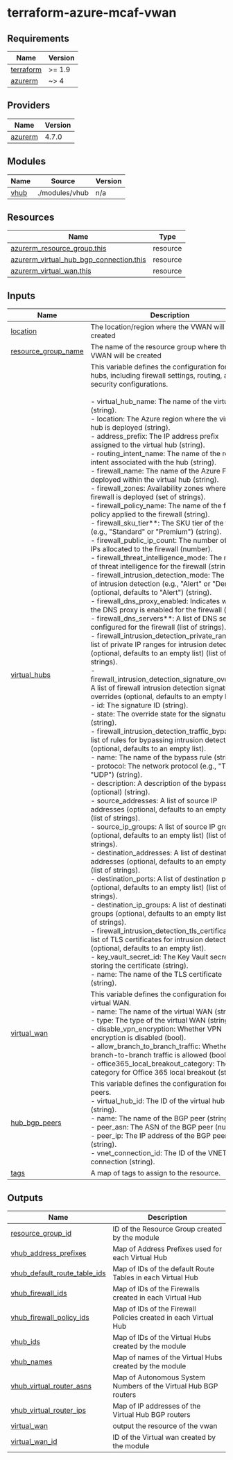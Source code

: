 # terraform-azure-mcaf-vwan

<!-- BEGIN_TF_DOCS -->
## Requirements

| Name | Version |
|------|---------|
| <a name="requirement_terraform"></a> [terraform](#requirement\_terraform) | >= 1.9 |
| <a name="requirement_azurerm"></a> [azurerm](#requirement\_azurerm) | ~> 4 |

## Providers

| Name | Version |
|------|---------|
| <a name="provider_azurerm"></a> [azurerm](#provider\_azurerm) | 4.7.0 |

## Modules

| Name | Source | Version |
|------|--------|---------|
| <a name="module_vhub"></a> [vhub](#module\_vhub) | ./modules/vhub | n/a |

## Resources

| Name | Type |
|------|------|
| [azurerm_resource_group.this](https://registry.terraform.io/providers/hashicorp/azurerm/latest/docs/resources/resource_group) | resource |
| [azurerm_virtual_hub_bgp_connection.this](https://registry.terraform.io/providers/hashicorp/azurerm/latest/docs/resources/virtual_hub_bgp_connection) | resource |
| [azurerm_virtual_wan.this](https://registry.terraform.io/providers/hashicorp/azurerm/latest/docs/resources/virtual_wan) | resource |

## Inputs

| Name | Description | Type | Default | Required |
|------|-------------|------|---------|:--------:|
| <a name="input_location"></a> [location](#input\_location) | The location/region where the VWAN will be created | `string` | n/a | yes |
| <a name="input_resource_group_name"></a> [resource\_group\_name](#input\_resource\_group\_name) | The name of the resource group where the VWAN will be created | `string` | n/a | yes |
| <a name="input_virtual_hubs"></a> [virtual\_hubs](#input\_virtual\_hubs) | This variable defines the configuration for virtual hubs, including firewall settings, routing, and security configurations.<br/><br/>- virtual\_hub\_name: The name of the virtual hub (string).<br/>- location: The Azure region where the virtual hub is deployed (string).<br/>- address\_prefix: The IP address prefix assigned to the virtual hub (string).<br/>- routing\_intent\_name: The name of the routing intent associated with the hub (string).<br/>- firewall\_name: The name of the Azure Firewall deployed within the virtual hub (string).<br/>- firewall\_zones: Availability zones where the firewall is deployed (set of strings).<br/>- firewall\_policy\_name: The name of the firewall policy applied to the firewall (string).<br/>- firewall\_sku\_tier**: The SKU tier of the firewall (e.g., "Standard" or "Premium") (string).<br/>- firewall\_public\_ip\_count: The number of public IPs allocated to the firewall (number).<br/>- firewall\_threat\_intelligence\_mode: The mode of threat intelligence for the firewall (string).<br/>- firewall\_intrusion\_detection\_mode: The mode of intrusion detection (e.g., "Alert" or "Deny") (optional, defaults to "Alert") (string).<br/>- firewall\_dns\_proxy\_enabled: Indicates whether the DNS proxy is enabled for the firewall (bool).<br/>- firewall\_dns\_servers**: A list of DNS servers configured for the firewall (list of strings).<br/>- firewall\_intrusion\_detection\_private\_ranges: A list of private IP ranges for intrusion detection (optional, defaults to an empty list) (list of strings).<br/>- firewall\_intrusion\_detection\_signature\_overrides: A list of firewall intrusion detection signature overrides (optional, defaults to an empty list).<br/>  - id: The signature ID (string).<br/>  - state: The override state for the signature (string).<br/>- firewall\_intrusion\_detection\_traffic\_bypass: A list of rules for bypassing intrusion detection (optional, defaults to an empty list).<br/>  - name: The name of the bypass rule (string).<br/>  - protocol: The network protocol (e.g., "TCP", "UDP") (string).<br/>  - description: A description of the bypass rule (optional) (string).<br/>  - source\_addresses: A list of source IP addresses (optional, defaults to an empty list) (list of strings).<br/>  - source\_ip\_groups: A list of source IP groups (optional, defaults to an empty list) (list of strings).<br/>  - destination\_addresses: A list of destination IP addresses (optional, defaults to an empty list) (list of strings).<br/>  - destination\_ports: A list of destination ports (optional, defaults to an empty list) (list of strings).<br/>  - destination\_ip\_groups: A list of destination IP groups (optional, defaults to an empty list) (list of strings).<br/>- firewall\_intrusion\_detection\_tls\_certificate: A list of TLS certificates for intrusion detection (optional, defaults to an empty list).<br/>  - key\_vault\_secret\_id: The Key Vault secret ID storing the certificate (string).<br/>  - name: The name of the TLS certificate (string). | <pre>map(object({<br/>    virtual_hub_name                            = string<br/>    address_prefix                              = string<br/>    location                                    = string<br/>    routing_intent_name                         = string<br/>    firewall_name                               = string<br/>    firewall_zones                              = optional(set(string), ["1", "2", "3"])<br/>    firewall_policy_name                        = string<br/>    firewall_sku_tier                           = string<br/>    firewall_public_ip_count                    = number<br/>    firewall_threat_intelligence_mode           = string<br/>    firewall_intrusion_detection_mode           = optional(string, "Alert")<br/>    firewall_dns_proxy_enabled                  = optional(bool, true)<br/>    firewall_dns_servers                        = list(string)<br/>    firewall_intrusion_detection_private_ranges = optional(list(string), [])<br/>    firewall_intrusion_detection_signature_overrides = optional(list(object({<br/>      id    = string<br/>      state = string<br/>    })), [])<br/>    firewall_intrusion_detection_traffic_bypass = optional(list(object({<br/>      name                  = string<br/>      protocol              = string<br/>      description           = optional(string)<br/>      source_addresses      = optional(list(string), [])<br/>      source_ip_groups      = optional(list(string), [])<br/>      destination_addresses = optional(list(string), [])<br/>      destination_ports     = optional(list(string), [])<br/>      destination_ip_groups = optional(list(string), [])<br/>    })), [])<br/>    firewall_intrusion_detection_tls_certificate = optional(object({<br/>      key_vault_secret_id = string<br/>      name                = string<br/>    }), null)<br/>  }))</pre> | n/a | yes |
| <a name="input_virtual_wan"></a> [virtual\_wan](#input\_virtual\_wan) | This variable defines the configuration for the virtual WAN.<br/>- name: The name of the virtual WAN (string).<br/>- type: The type of the virtual WAN (string).<br/>- disable\_vpn\_encryption: Whether VPN encryption is disabled (bool).<br/>- allow\_branch\_to\_branch\_traffic: Whether branch-to-branch traffic is allowed (bool).<br/>- office365\_local\_breakout\_category: The category for Office 365 local breakout (string). | <pre>object({<br/>    name                              = string<br/>    type                              = optional(string, "Standard")<br/>    disable_vpn_encryption            = optional(bool, false)<br/>    allow_branch_to_branch_traffic    = optional(bool, true)<br/>    office365_local_breakout_category = optional(string, "None")<br/>  })</pre> | n/a | yes |
| <a name="input_hub_bgp_peers"></a> [hub\_bgp\_peers](#input\_hub\_bgp\_peers) | This variable defines the configuration for BGP peers.<br/>- virtual\_hub\_id: The ID of the virtual hub (string).<br/>- name: The name of the BGP peer (string).<br/>- peer\_asn: The ASN of the BGP peer (number).<br/>- peer\_ip: The IP address of the BGP peer (string).<br/>- vnet\_connection\_id: The ID of the VNET Hub connection (string). | <pre>map(object({<br/>    virtual_hub_id     = string<br/>    name               = string<br/>    peer_asn           = number<br/>    peer_ip            = string<br/>    vnet_connection_id = string<br/>  }))</pre> | `{}` | no |
| <a name="input_tags"></a> [tags](#input\_tags) | A map of tags to assign to the resource. | `map(string)` | `{}` | no |

## Outputs

| Name | Description |
|------|-------------|
| <a name="output_resource_group_id"></a> [resource\_group\_id](#output\_resource\_group\_id) | ID of the Resource Group created by the module |
| <a name="output_vhub_address_prefixes"></a> [vhub\_address\_prefixes](#output\_vhub\_address\_prefixes) | Map of Address Prefixes used for each Virtual Hub |
| <a name="output_vhub_default_route_table_ids"></a> [vhub\_default\_route\_table\_ids](#output\_vhub\_default\_route\_table\_ids) | Map of IDs of the default Route Tables in each Virtual Hub |
| <a name="output_vhub_firewall_ids"></a> [vhub\_firewall\_ids](#output\_vhub\_firewall\_ids) | Map of IDs of the Firewalls created in each Virtual Hub |
| <a name="output_vhub_firewall_policy_ids"></a> [vhub\_firewall\_policy\_ids](#output\_vhub\_firewall\_policy\_ids) | Map of IDs of the Firewall Policies created in each Virtual Hub |
| <a name="output_vhub_ids"></a> [vhub\_ids](#output\_vhub\_ids) | Map of IDs of the Virtual Hubs created by the module |
| <a name="output_vhub_names"></a> [vhub\_names](#output\_vhub\_names) | Map of names of the Virtual Hubs created by the module |
| <a name="output_vhub_virtual_router_asns"></a> [vhub\_virtual\_router\_asns](#output\_vhub\_virtual\_router\_asns) | Map of Autonomous System Numbers of the Virtual Hub BGP routers |
| <a name="output_vhub_virtual_router_ips"></a> [vhub\_virtual\_router\_ips](#output\_vhub\_virtual\_router\_ips) | Map of IP addresses of the Virtual Hub BGP routers |
| <a name="output_virtual_wan"></a> [virtual\_wan](#output\_virtual\_wan) | output the resource of the vwan |
| <a name="output_virtual_wan_id"></a> [virtual\_wan\_id](#output\_virtual\_wan\_id) | ID of the Virtual wan created by the module |
<!-- END_TF_DOCS -->
